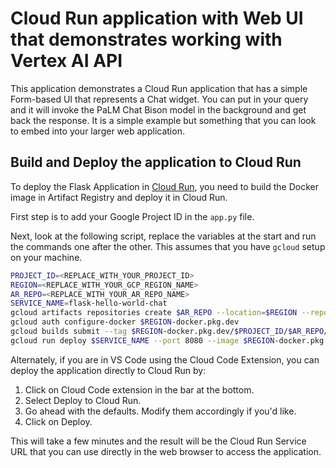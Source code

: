 # Cloud Run application with Web UI that demonstrates working with Vertex AI API
This application demonstrates a Cloud Run application that has a simple Form-based UI that represents a Chat widget. You can put in your query and it will invoke the PaLM Chat Bison model in the background and get back the response. It is a simple example but something that you can look to embed into your larger web application. 

## Build and Deploy the application to Cloud Run
To deploy the Flask Application in [Cloud Run](https://cloud.google.com/run/docs/quickstarts/deploy-container), you need to build the Docker image in Artifact Registry and deploy it in Cloud Run.

First step is to add your Google Project ID in the `app.py` file. 

Next, look at the following script, replace the variables at the start and run the commands one after the other. This assumes that you have `gcloud` setup on your machine. 

```sh
PROJECT_ID=<REPLACE_WITH_YOUR_PROJECT_ID>
REGION=<REPLACE_WITH_YOUR_GCP_REGION_NAME>
AR_REPO=<REPLACE_WITH_YOUR_AR_REPO_NAME>
SERVICE_NAME=flask-hello-world-chat
gcloud artifacts repositories create $AR_REPO --location=$REGION --repository-format=Docker
gcloud auth configure-docker $REGION-docker.pkg.dev
gcloud builds submit --tag $REGION-docker.pkg.dev/$PROJECT_ID/$AR_REPO/$SERVICE_NAME
gcloud run deploy $SERVICE_NAME --port 8080 --image $REGION-docker.pkg.dev/$PROJECT_ID/$AR_REPO/$SERVICE_NAME --allow-unauthenticated --region=$REGION --platform=managed  --project=$PROJECT_ID
```
Alternately, if you are in VS Code using the Cloud Code Extension, you can deploy the application directly to Cloud Run by:
1. Click on Cloud Code extension in the bar at the bottom.
2. Select Deploy to Cloud Run.
3. Go ahead with the defaults. Modify them accordingly if you'd like.
4. Click on Deploy.

This will take a few minutes and the result will be the Cloud Run Service URL that you can use directly in the web browser to access the application. 

